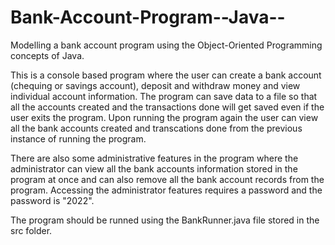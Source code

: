 # Bank-Account-Program--Java--
Modelling a bank account program using the Object-Oriented Programming concepts of Java.

This is a console based program where the user can create a bank account (chequing or savings account), deposit and withdraw money and view individual account information. The program can save data to a file so that all the accounts created and the transactions done will get saved even if the user exits the program. Upon running the program again the user can view all the bank accounts created and transcations done from the previous instance of running the program. 

There are also some administrative features in the program where the administrator can view all the bank accounts information stored in the program at once and can also remove all the bank account records from the program. Accessing the administrator features requires a password and the password is "2022".

The program should be runned using the BankRunner.java file stored in the src folder.
